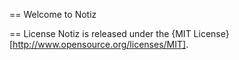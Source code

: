 == Welcome to Notiz

== License
Notiz is released under the {MIT License}[http://www.opensource.org/licenses/MIT].
